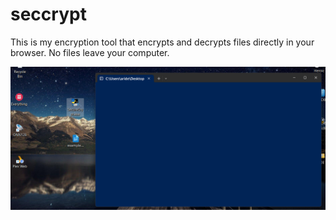 # seccrypt

This is my encryption tool that encrypts and decrypts files directly in your browser. 
No files leave your computer.

<img src="static/firs.png" alt="Alt Text" width="600"/>
